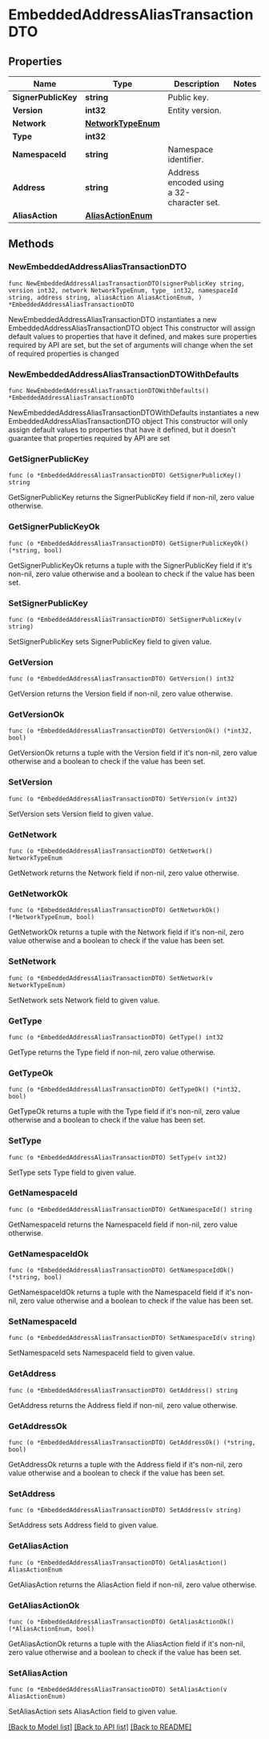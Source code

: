 # EmbeddedAddressAliasTransactionDTO

## Properties

Name | Type | Description | Notes
------------ | ------------- | ------------- | -------------
**SignerPublicKey** | **string** | Public key. | 
**Version** | **int32** | Entity version. | 
**Network** | [**NetworkTypeEnum**](NetworkTypeEnum.md) |  | 
**Type** | **int32** |  | 
**NamespaceId** | **string** | Namespace identifier. | 
**Address** | **string** | Address encoded using a 32-character set. | 
**AliasAction** | [**AliasActionEnum**](AliasActionEnum.md) |  | 

## Methods

### NewEmbeddedAddressAliasTransactionDTO

`func NewEmbeddedAddressAliasTransactionDTO(signerPublicKey string, version int32, network NetworkTypeEnum, type_ int32, namespaceId string, address string, aliasAction AliasActionEnum, ) *EmbeddedAddressAliasTransactionDTO`

NewEmbeddedAddressAliasTransactionDTO instantiates a new EmbeddedAddressAliasTransactionDTO object
This constructor will assign default values to properties that have it defined,
and makes sure properties required by API are set, but the set of arguments
will change when the set of required properties is changed

### NewEmbeddedAddressAliasTransactionDTOWithDefaults

`func NewEmbeddedAddressAliasTransactionDTOWithDefaults() *EmbeddedAddressAliasTransactionDTO`

NewEmbeddedAddressAliasTransactionDTOWithDefaults instantiates a new EmbeddedAddressAliasTransactionDTO object
This constructor will only assign default values to properties that have it defined,
but it doesn't guarantee that properties required by API are set

### GetSignerPublicKey

`func (o *EmbeddedAddressAliasTransactionDTO) GetSignerPublicKey() string`

GetSignerPublicKey returns the SignerPublicKey field if non-nil, zero value otherwise.

### GetSignerPublicKeyOk

`func (o *EmbeddedAddressAliasTransactionDTO) GetSignerPublicKeyOk() (*string, bool)`

GetSignerPublicKeyOk returns a tuple with the SignerPublicKey field if it's non-nil, zero value otherwise
and a boolean to check if the value has been set.

### SetSignerPublicKey

`func (o *EmbeddedAddressAliasTransactionDTO) SetSignerPublicKey(v string)`

SetSignerPublicKey sets SignerPublicKey field to given value.


### GetVersion

`func (o *EmbeddedAddressAliasTransactionDTO) GetVersion() int32`

GetVersion returns the Version field if non-nil, zero value otherwise.

### GetVersionOk

`func (o *EmbeddedAddressAliasTransactionDTO) GetVersionOk() (*int32, bool)`

GetVersionOk returns a tuple with the Version field if it's non-nil, zero value otherwise
and a boolean to check if the value has been set.

### SetVersion

`func (o *EmbeddedAddressAliasTransactionDTO) SetVersion(v int32)`

SetVersion sets Version field to given value.


### GetNetwork

`func (o *EmbeddedAddressAliasTransactionDTO) GetNetwork() NetworkTypeEnum`

GetNetwork returns the Network field if non-nil, zero value otherwise.

### GetNetworkOk

`func (o *EmbeddedAddressAliasTransactionDTO) GetNetworkOk() (*NetworkTypeEnum, bool)`

GetNetworkOk returns a tuple with the Network field if it's non-nil, zero value otherwise
and a boolean to check if the value has been set.

### SetNetwork

`func (o *EmbeddedAddressAliasTransactionDTO) SetNetwork(v NetworkTypeEnum)`

SetNetwork sets Network field to given value.


### GetType

`func (o *EmbeddedAddressAliasTransactionDTO) GetType() int32`

GetType returns the Type field if non-nil, zero value otherwise.

### GetTypeOk

`func (o *EmbeddedAddressAliasTransactionDTO) GetTypeOk() (*int32, bool)`

GetTypeOk returns a tuple with the Type field if it's non-nil, zero value otherwise
and a boolean to check if the value has been set.

### SetType

`func (o *EmbeddedAddressAliasTransactionDTO) SetType(v int32)`

SetType sets Type field to given value.


### GetNamespaceId

`func (o *EmbeddedAddressAliasTransactionDTO) GetNamespaceId() string`

GetNamespaceId returns the NamespaceId field if non-nil, zero value otherwise.

### GetNamespaceIdOk

`func (o *EmbeddedAddressAliasTransactionDTO) GetNamespaceIdOk() (*string, bool)`

GetNamespaceIdOk returns a tuple with the NamespaceId field if it's non-nil, zero value otherwise
and a boolean to check if the value has been set.

### SetNamespaceId

`func (o *EmbeddedAddressAliasTransactionDTO) SetNamespaceId(v string)`

SetNamespaceId sets NamespaceId field to given value.


### GetAddress

`func (o *EmbeddedAddressAliasTransactionDTO) GetAddress() string`

GetAddress returns the Address field if non-nil, zero value otherwise.

### GetAddressOk

`func (o *EmbeddedAddressAliasTransactionDTO) GetAddressOk() (*string, bool)`

GetAddressOk returns a tuple with the Address field if it's non-nil, zero value otherwise
and a boolean to check if the value has been set.

### SetAddress

`func (o *EmbeddedAddressAliasTransactionDTO) SetAddress(v string)`

SetAddress sets Address field to given value.


### GetAliasAction

`func (o *EmbeddedAddressAliasTransactionDTO) GetAliasAction() AliasActionEnum`

GetAliasAction returns the AliasAction field if non-nil, zero value otherwise.

### GetAliasActionOk

`func (o *EmbeddedAddressAliasTransactionDTO) GetAliasActionOk() (*AliasActionEnum, bool)`

GetAliasActionOk returns a tuple with the AliasAction field if it's non-nil, zero value otherwise
and a boolean to check if the value has been set.

### SetAliasAction

`func (o *EmbeddedAddressAliasTransactionDTO) SetAliasAction(v AliasActionEnum)`

SetAliasAction sets AliasAction field to given value.



[[Back to Model list]](../README.md#documentation-for-models) [[Back to API list]](../README.md#documentation-for-api-endpoints) [[Back to README]](../README.md)


